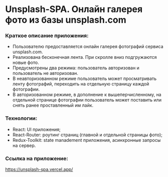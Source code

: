 # **Unsplash-SPA. Онлайн галерея фото из базы unsplash.com**

### Краткое описание приложения:

- Пользователю предоставляется онлайн галерея фотографий сервиса unsplash.com.
- Реализована бесконечная лента. При скролле вниз подгружаются новые фото.
- Предусмотрены два режима: пользователь авторизован и пользователь не авторизован.
- В неавторизованном режиме пользователь может просматривать ленту фотографий, переходить на отдельную страницу каждой фотографии.
- В авторизованном режиме, в дополнение к вышеперчисленному, на отдельной странице фотографии пользователь  может поставить или снять ранее проставленный им лайк.

### Технологии:

- React: UI приложения;
- React-Router: роутинг страниц (главной и отдельной страницы фото);
- Redux-Toolkit: state manadement приложения, асинхронные запросы на сервер.

### Ссылка на приложение: 
https://unsplash-spa.vercel.app/
